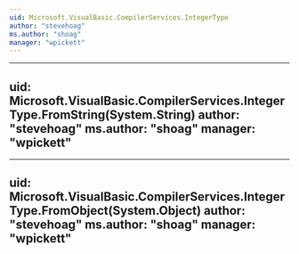 ```yaml
---
uid: Microsoft.VisualBasic.CompilerServices.IntegerType
author: "stevehoag"
ms.author: "shoag"
manager: "wpickett"
---
```


---
uid: Microsoft.VisualBasic.CompilerServices.IntegerType.FromString(System.String)
author: "stevehoag"
ms.author: "shoag"
manager: "wpickett"
---

---
uid: Microsoft.VisualBasic.CompilerServices.IntegerType.FromObject(System.Object)
author: "stevehoag"
ms.author: "shoag"
manager: "wpickett"
---
